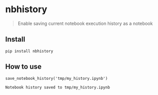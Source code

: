 # nbhistory
> Enable saving current notebook execution history as a notebook


## Install

`pip install nbhistory`

## How to use

```
save_notebook_history('tmp/my_history.ipynb')
```

    Notebook history saved to tmp/my_history.ipynb

